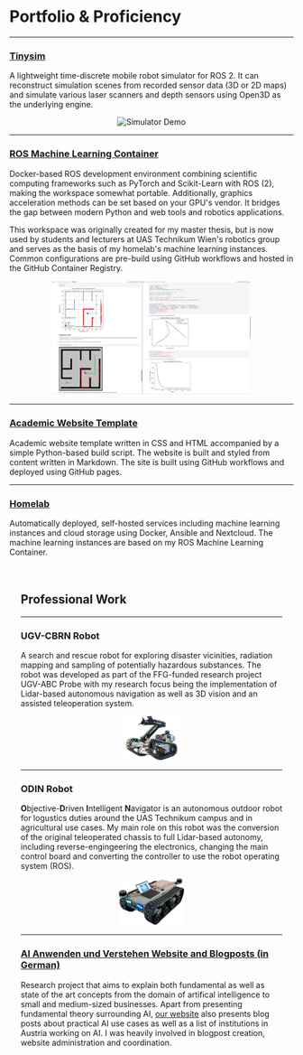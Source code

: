 # Portfolio & Proficiency

---

<h3><a href="https://github.com/SimonSchwaiger/tinysim-2d" target=”_blank”>Tinysim</a></h3>

A lightweight time-discrete mobile robot simulator for ROS 2. It can reconstruct simulation scenes from recorded sensor data (3D or 2D maps) and simulate various laser scanners and depth sensors using Open3D as the underlying engine.
<center><img src="./img/projects/tinysimDemo.gif" alt="Simulator Demo" style="max-width: 70%" /></center>

---

<h3><a href="https://github.com/SimonSchwaiger/ros-ml-container" target=”_blank”>ROS Machine Learning Container</a></h3>

Docker-based ROS development environment combining scientific computing frameworks such as PyTorch and Scikit-Learn with ROS (2), making the workspace somewhat portable. Additionally, graphics acceleration methods can be set based on your GPU's vendor. It bridges the gap between modern Python and web tools and robotics applications.

This workspace was originally created for my master thesis, but is now used by students and lecturers at UAS Technikum Wien's robotics group and serves as the basis of my homelab's machine learning instances. Common configurations are pre-build using GitHub workflows and hosted in the GitHub Container Registry.
<center><img src="./img/projects/mlContainerDemo.png" alt="ROS ML Container Demo" style="max-width: 70%" /></center>

---

<h3><a href="https://github.com/SimonSchwaiger/SimonSchwaiger.github.io" target=”_blank”>Academic Website Template</a></h3>

Academic website template written in CSS and HTML accompanied by a simple Python-based build script. The website is built and styled from content written in Markdown. The site is built using GitHub workflows and deployed using GitHub pages.

---

<h3><a href="https://github.com/SimonSchwaiger/home-lab" target=”_blank”>Homelab</a></h3>

Automatically deployed, self-hosted services including machine learning instances and cloud storage using Docker, Ansible and Nextcloud. The machine learning instances are based on my ROS Machine Learning Container.


</div>
<div class="w3-card-4 w3-margin w3-white" style="padding: 15pt;">

## Professional Work

---

### UGV-CBRN Robot

A search and rescue robot for exploring disaster vicinities, radiation mapping and sampling of potentially hazardous substances. The robot was developed as part of the FFG-funded research project UGV-ABC Probe with my research focus being the implementation of Lidar-based autonomous navigation as well as 3D vision and an assisted teleoperation system.
<center><img src="./img/projects/sieglindeNoBackground.png" alt="ROS ML Container Demo" style="max-width: 20%" /></center>

---

### ODIN Robot

**O**bjective-**D**riven **I**ntelligent **N**avigator is an autonomous outdoor robot for logustics duties around the UAS Technikum campus and in agricultural use cases. My main role on this robot was the conversion of the original teleoperated chassis to full Lidar-based autonomy, including reverse-engingeering the electronics, changing the main control board and converting the controller to use the robot operating system (ROS).
<center><img src="./img/projects/ODIN_white_background.png" alt="ROS ML Container Demo" style="max-width: 25%" /></center>

---

<h3><a href="https://github.com/TW-Robotics/AIAV" target=”_blank”>AI Anwenden und Verstehen Website and Blogposts (in German)</a></h3>

Research project that aims to explain both fundamental as well as state of the art concepts from the domain of artifical intelligence to small and medium-sized businesses. Apart from presenting fundamental theory surrounding AI, <a href="https://www.aiav.technikum-wien.at/" target=”_blank”>our website</a> also presents blog posts about practical AI use cases as well as a list of institutions in Austria working on AI. I was heavily involved in blogpost creation, website administration and coordination.
